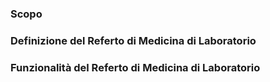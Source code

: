 ### Scopo





### Definizione del Referto di Medicina di Laboratorio






### Funzionalità del Referto di Medicina di Laboratorio


